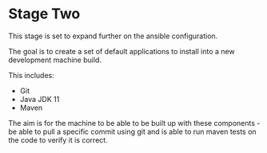 # Stage Two

This stage is set to expand further on the ansible configuration.

The goal is to create a set of default applications to install into a new development machine build.

This includes:
- Git
- Java JDK 11
- Maven

The aim is for the machine to be able to be built up with these components - be able to pull a specific commit using git and
is able to run maven tests on the code to verify it is correct.
